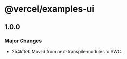# @vercel/examples-ui

## 1.0.0

### Major Changes

- 254bf59: Moved from next-transpile-modules to SWC.
